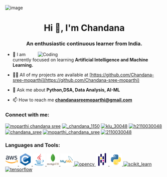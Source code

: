 ![image](https://github.com/Chandana-sree-moparthi/chandana-sree-moparthi/assets/166630321/d83b3811-8409-4b03-aa2a-0af9e7830b02)

<h1 align="center">Hi 👋, I'm Chandana </h1>
<h3 align="center">An enthusiastic continuous learner from India.</h3>
<img align ="right" alt="Coding" width="400" src="https://mir-s3-cdn-cf.behance.net/project_modules/disp/601014116770475.6068beff4640a.gif">


- 🌱 I am currently focused on learning **Artificial Intelligence and Machine Learning.**

- 👨‍💻 All of my projects are available at [https://github.com/Chandana-sree-moparthi](https://github.com/Chandana-sree-moparthi)

- 💬 Ask me about **Python,DSA, Data Analysis, AI-ML**

- 📫 How to reach me **chandanasreemoparthi@gmail.com**

<h3 align="left">Connect with me:</h3>
<p align="left">
<a href="https://linkedin.com/in/moparthi chandana sree" target="blank"><img align="center" src="https://raw.githubusercontent.com/rahuldkjain/github-profile-readme-generator/master/src/images/icons/Social/linked-in-alt.svg" alt="moparthi chandana sree" height="30" width="40" /></a>
<a href="https://instagram.com/_chandana_1150" target="blank"><img align="center" src="https://raw.githubusercontent.com/rahuldkjain/github-profile-readme-generator/master/src/images/icons/Social/instagram.svg" alt="_chandana_1150" height="30" width="40" /></a>
<a href="https://www.codechef.com/users/klu_30048" target="blank"><img align="center" src="https://cdn.jsdelivr.net/npm/simple-icons@3.1.0/icons/codechef.svg" alt="klu_30048" height="30" width="40" /></a>
<a href="https://www.hackerrank.com/h2110030048" target="blank"><img align="center" src="https://raw.githubusercontent.com/rahuldkjain/github-profile-readme-generator/master/src/images/icons/Social/hackerrank.svg" alt="h2110030048" height="30" width="40" /></a>
<a href="https://codeforces.com/profile/chandana_sree" target="blank"><img align="center" src="https://raw.githubusercontent.com/rahuldkjain/github-profile-readme-generator/master/src/images/icons/Social/codeforces.svg" alt="chandana_sree" height="30" width="40" /></a>
<a href="https://www.leetcode.com/moparthi_chandana_sree" target="blank"><img align="center" src="https://raw.githubusercontent.com/rahuldkjain/github-profile-readme-generator/master/src/images/icons/Social/leet-code.svg" alt="moparthi_chandana_sree" height="30" width="40" /></a>
<a href="https://www.hackerearth.com/2110030048" target="blank"><img align="center" src="https://raw.githubusercontent.com/rahuldkjain/github-profile-readme-generator/master/src/images/icons/Social/hackerearth.svg" alt="2110030048" height="30" width="40" /></a>
</p>

<h3 align="left">Languages and Tools:</h3>
<p align="left"> <a href="https://aws.amazon.com" target="_blank" rel="noreferrer"> <img src="https://raw.githubusercontent.com/devicons/devicon/master/icons/amazonwebservices/amazonwebservices-original-wordmark.svg" alt="aws" width="40" height="40"/> </a> <a href="https://www.cprogramming.com/" target="_blank" rel="noreferrer"> <img src="https://raw.githubusercontent.com/devicons/devicon/master/icons/c/c-original.svg" alt="c" width="40" height="40"/> </a> <a href="https://www.java.com" target="_blank" rel="noreferrer"> <img src="https://raw.githubusercontent.com/devicons/devicon/master/icons/java/java-original.svg" alt="java" width="40" height="40"/> </a> <a href="https://www.mongodb.com/" target="_blank" rel="noreferrer"> <img src="https://raw.githubusercontent.com/devicons/devicon/master/icons/mongodb/mongodb-original-wordmark.svg" alt="mongodb" width="40" height="40"/> </a> <a href="https://www.mysql.com/" target="_blank" rel="noreferrer"> <img src="https://raw.githubusercontent.com/devicons/devicon/master/icons/mysql/mysql-original-wordmark.svg" alt="mysql" width="40" height="40"/> </a> <a href="https://opencv.org/" target="_blank" rel="noreferrer"> <img src="https://www.vectorlogo.zone/logos/opencv/opencv-icon.svg" alt="opencv" width="40" height="40"/> </a> <a href="https://pandas.pydata.org/" target="_blank" rel="noreferrer"> <img src="https://raw.githubusercontent.com/devicons/devicon/2ae2a900d2f041da66e950e4d48052658d850630/icons/pandas/pandas-original.svg" alt="pandas" width="40" height="40"/> </a> <a href="https://www.python.org" target="_blank" rel="noreferrer"> <img src="https://raw.githubusercontent.com/devicons/devicon/master/icons/python/python-original.svg" alt="python" width="40" height="40"/> </a> <a href="https://scikit-learn.org/" target="_blank" rel="noreferrer"> <img src="https://upload.wikimedia.org/wikipedia/commons/0/05/Scikit_learn_logo_small.svg" alt="scikit_learn" width="40" height="40"/> </a> <a href="https://www.tensorflow.org" target="_blank" rel="noreferrer"> <img src="https://www.vectorlogo.zone/logos/tensorflow/tensorflow-icon.svg" alt="tensorflow" width="40" height="40"/> </a> </p>
